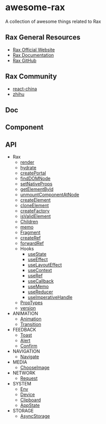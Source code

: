 # awesome-rax
A collection of awesome things related to Rax

## Rax General Resources

* [Rax Official Website](https://rax.js.org/)
* [Rax Documentation](https://rax.js.org/docs/guide/getting-start)
* [Rax GitHub](https://github.com/alibaba/rax)

## Rax Community

* [react-china](http://react-china.org/c/rax)
* [zhihu](https://zhuanlan.zhihu.com/raxjs)

## Doc

## Component

## API

* Rax
	* [render](https://rax.js.org/docs/en-api/render)
	* [hydrate](https://rax.js.org/docs/en-api/hydrate)
	* [createPortal](https://rax.js.org/docs/en-api/createportal)
	* [findDOMNode](https://rax.js.org/docs/en-api/finddomnode)
	* [setNativeProps](https://rax.js.org/docs/en-api/setnativeprops)
	* [getElementById](https://rax.js.org/docs/en-api/getelementbyid)
	* [unmountComponentAtNode](https://rax.js.org/docs/en-api/unmountcomponentatnode)
	* [createElement](https://rax.js.org/docs/en-api/createelement)
	* [cloneElement](https://rax.js.org/docs/en-api/cloneelement)
	* [createFactory](https://rax.js.org/docs/en-api/createfactory)
	* [isValidElement](https://rax.js.org/docs/en-api/isvalidelement)
	* [Children](https://rax.js.org/docs/en-api/children)
	* [memo](https://rax.js.org/docs/en-api/memo)
	* [Fragment](https://rax.js.org/docs/en-api/fragment)
	* [createRef](https://rax.js.org/docs/en-api/createref)
	* [forwardRef](https://rax.js.org/docs/en-api/forwardref)
	* Hooks
		* [useState]()
		* [useEffect](https://rax.js.org/docs/en-api/useeffect)
		* [useLayoutEffect](https://rax.js.org/docs/en-api/uselayouteffect)
		* [useContext](https://rax.js.org/docs/en-api/usecontext)
		* [useRef](https://rax.js.org/docs/en-api/useref)
		* [useCallback](https://rax.js.org/docs/en-api/usecallback)
		* [useMemo](https://rax.js.org/docs/en-api/usememo)
		* [useReducer](https://rax.js.org/docs/en-api/usereducer)
		* [useImperativeHandle](https://rax.js.org/docs/en-api/useimperativehandle)
	* [PropTypes](https://rax.js.org/docs/en-api/proptypes)
	* [version](https://rax.js.org/docs/en-api/version)
* ANIMATION
	* [Animation](https://rax.js.org/docs/en-api/animation)
	* [Transition](https://rax.js.org/docs/en-api/transition)
* FEEDBACK
	* [Toast](https://rax.js.org/docs/en-api/toast)
	* [Alert](https://rax.js.org/docs/en-api/alert)
	* [Confirm](https://rax.js.org/docs/en-api/confirm)
* NAVIGATION
	* [Navigate](https://rax.js.org/docs/en-api/navigate)
* MEDIA
	* [ChooseImage](https://rax.js.org/docs/en-api/chooseimage)
* NETWORK
	* [Request](https://rax.js.org/docs/en-api/request)
* SYSTEM
	* [Env](https://rax.js.org/docs/en-api/env)
	* [Device](https://rax.js.org/docs/en-api/device)
	* [Clipboard](https://rax.js.org/docs/en-api/clipboard)
	* [AppState](https://rax.js.org/docs/en-api/appstate)
* STORAGE
	* [AsyncStorage](https://rax.js.org/docs/en-api/asyncstorage)